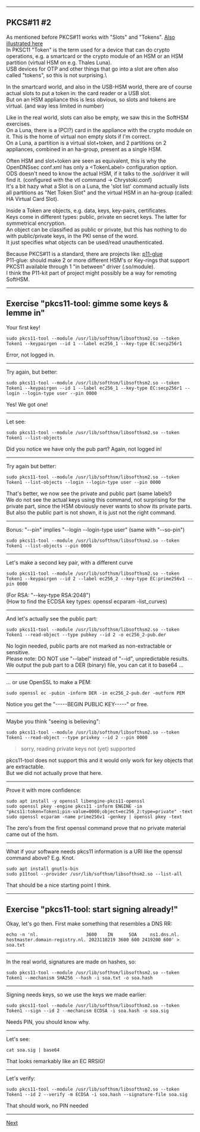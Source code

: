 ---------------------------------
## PKCS\#11 \#2
As mentioned before PKCS#11 works with "Slots" and "Tokens".
[Also illustrated here](https://github.com/tpm2-software/tpm2-pkcs11/blob/master/docs/illustrations/reader-slot-token-obj.png)\
In PKSC11 "Token" is the term used for a device that can do crypto operations, e.g. a smartcard 
or the crypto module of an HSM or an HSM partition (virtual HSM on e.g. Thales Luna).\
USB devices for OTP and other things that go into a slot are often also called "tokens", so this is not surprising.\

In the smartcard world, and also in the USB-HSM world, there are of
course actual slots to put a token in: the card reader or a USB slot.\
But on an HSM appliance this is less obvious, so slots and tokens are
virtual. (and way less limited in number)

Like in the real world, slots can also be empty, we saw this in the SoftHSM exercises.\
On a Luna, there is a (PCI?) card in the appliance with the crypto
module on it. This is the home of virtual non empty slots if I'm correct.\
On a Luna, a partition is a virtual slot+token, and 2 partitions on 2
appliances, combined in an ha-group, present as a single HSM.

Often HSM and slot+token are seen as equivalent, this is why the
OpenDNSsec conf.xml has only a <TokenLabel\> configuration option.\
ODS doesn't need to know the actual HSM, if it talks to the .so/driver
it will find it. (configured with the vtl command → Chrystoki.conf) \
It\'s a bit hazy what a Slot is on a Luna, the \'slot list\' command
actually lists all partitions as \"Net Token Slot\" and the virtual HSM
in an ha-group (called: HA Virtual Card Slot).

Inside a Token are objects, e.g. data, keys, key-pairs, certificates.\
Keys come in different types: public, private en secret keys. The latter
for symmetrical encryption.\
An object can be classified as public or private, but this has nothing
to do with public/private keys, in the PKI sense of the word.\
It just specifies what objects can be used/read unauthenticated.

Because PKCS#11 is a standard, there are projects like:
[p11-glue](https://p11-glue.github.io/p11-glue/)\
P11-glue: should make 2 or more different HSM\'s or Key-rings that
support PKCS11 available through 1 "in between" driver (.so/module).\
I think the P11-kit part of project might possibly be a way for remoting SoftHSM.

-------------------
## Exercise "pkcs11-tool: gimme some keys & lemme in"
Your first key!
```
sudo pkcs11-tool --module /usr/lib/softhsm/libsofthsm2.so --token Token1 --keypairgen --id 1 --label ec256_1 --key-type EC:secp256r1
```    
Error, not logged in.

------------------------
Try again, but better:
```
sudo pkcs11-tool --module /usr/lib/softhsm/libsofthsm2.so --token Token1 --keypairgen --id 1 --label ec256_1 --key-type EC:secp256r1 --login --login-type user --pin 0000
```
Yes! We got one!

---------
Let see:
```
sudo pkcs11-tool --module /usr/lib/softhsm/libsofthsm2.so --token Token1 --list-objects
```
Did you notice we have only the pub part? Again, not logged in!

--------------
Try again but better:
```
sudo pkcs11-tool --module /usr/lib/softhsm/libsofthsm2.so --token Token1 --list-objects --login --login-type user --pin 0000
```
That's better, we now see the private and public part (same labels!)\
We do not see the actual keys using this command, not surprising for the private part, since the HSM obviously never wants to show its private parts.\
But also the public part is not shown, it is just not the right command.

-------
Bonus: "--pin" implies "--login --login-type user"  (same with "--so-pin")
```
sudo pkcs11-tool --module /usr/lib/softhsm/libsofthsm2.so --token Token1 --list-objects --pin 0000
```

------------
Let's make a second key pair, with a different curve
```
sudo pkcs11-tool --module /usr/lib/softhsm/libsofthsm2.so --token Token1 --keypairgen --id 2 --label ec256_2 --key-type EC:prime256v1 --pin 0000
```
 (For RSA: "--key-type RSA:2048")\
 (How to find the ECDSA key types: openssl ecparam -list_curves)

-----------
And let's actually see the public part:
```
sudo pkcs11-tool --module /usr/lib/softhsm/libsofthsm2.so --token Token1 --read-object --type pubkey --id 2 -o ec256_2-pub.der
```
No login needed, public parts are not marked as non-extractable or sensitive.\
Please note: DO NOT use "--label" instead of "--id", unpredictable results.\
We output the pub part to a DER (binary) file, you can cat it to base64 ...

--------
... or use OpenSSL to make a PEM:
```
sudo openssl ec -pubin -inform DER -in ec256_2-pub.der -outform PEM
```
Notice you get the "-----BEGIN PUBLIC KEY-----" or free.

-----------
Maybe you think "seeing is believing":
```
sudo pkcs11-tool --module /usr/lib/softhsm/libsofthsm2.so --token Token1 --read-object --type privkey --id 2 --pin 0000
```
> sorry, reading private keys not (yet) supported

pkcs11-tool does not support this and it would only work for key objects that are extractable.\
But we did not actually prove that here.

--------------
Prove it with more confidence:
```
sudo apt install -y openssl libengine-pkcs11-openssl
sudo openssl pkey -engine pkcs11 -inform ENGINE -in "pkcs11:token=Token1;pin-value=0000;object=ec256_2:type=private" -text
sudo openssl ecparam -name prime256v1 -genkey | openssl pkey -text
```
The zero's from the first openssl command prove that no private material came out of the hsm.

------
What if your software needs pkcs11 information is a URI like the openssl command above? E.g. Knot.
```
sudo apt install gnutls-bin
sudo p11tool --provider /usr/lib/softhsm/libsofthsm2.so --list-all
```
That should be a nice starting point I think.

--------------------
## Exercise "pkcs11-tool: start signing already!"
Okay, let's go then.
First make something that resembles a DNS RR:
```
echo -n 'nl.                  3600    IN      SOA     ns1.dns.nl.    hostmaster.domain-registry.nl. 2023110219 3600 600 2419200 600' > soa.txt
```

----------------
In the real world, signatures are made on hashes, so:
```
sudo pkcs11-tool --module /usr/lib/softhsm/libsofthsm2.so --token Token1 --mechanism SHA256 --hash -i soa.txt -o soa.hash
```

-------------------
Signing needs keys, so we use the keys we made earlier:
```
sudo pkcs11-tool --module /usr/lib/softhsm/libsofthsm2.so --token Token1 --sign --id 2 --mechanism ECDSA -i soa.hash -o soa.sig
```
Needs PIN, you should know why.

-----------
Let's see:
```
cat soa.sig | base64
```
That looks remarkably like an EC RRSIG!

---------------
Let's verify:
```
sudo pkcs11-tool --module /usr/lib/softhsm/libsofthsm2.so --token Token1 --id 2 --verify -m ECDSA -i soa.hash --signature-file soa.sig
```
That should work, no PIN needed

------------------
[Next](https://github.com/niek-sidn/hsm_workshop/blob/main/Slide17.md)
